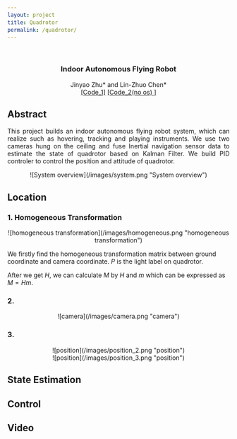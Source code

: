 ```yaml
---
layout: project
title: Quadrotor
permalink: /quadrotor/
---
```

<p align="center">
<br />
  <h3 align="center">Indoor Autonomous Flying Robot</h3>
  <p align="center">
    Jinyao Zhu* and Lin-Zhuo Chen*
    <br />
    <a href="https://arxiv.org/pdf/2004.04534.pdf" target="_black">[Code_1]</a>
    <a href="https://github.com/LinZhuoChen/Quadrotor" target="_black">[Code_2(no os) <i class="fab fa-github"></i>]</a>
    <br /> 
  </p>
</p>

<style type="text/css">
img{text-align: center; margin: 0 auto;}
</style>

## Abstract
<body>
    <p style="text-align:justify; text-justify:inter-ideograph">
    This project builds an indoor autonomous flying robot system, which can realize such as hovering, tracking and playing instruments. We use two cameras hung on the ceiling and fuse Inertial navigation sensor data to estimate the state of quadrotor based on Kalman Filter. 
    We build PID controler to control
    the position and attitude of quadrotor.

</p>
</body>

<div style="text-align:center" markdown="1">
![System overview](/images/system.png "System overview")
</div>

## Location
### 1. Homogeneous Transformation

<div style="text-align:center" markdown="1">
![homogeneous transformation](/images/homogeneous.png "homogeneous transformation")
</div>

We firstly find the homogeneous transformation matrix between ground coordinate
and camera coordinate. $P$ is the light label on quadrotor.

After we get $H$, we can calculate $M$ by $H$ and $m$ which can be expressed as $M=Hm$.

### 2. 

<div style="text-align:center" markdown="1">
![camera](/images/camera.png "camera")
</div>

### 3. 

<div style="text-align:center" markdown="1">
![position](/images/position_2.png "position")
</div>

<div style="text-align:center" markdown="1">
![position](/images/position_3.png "position")
</div>

## State Estimation
<body>
    <p style="text-align:justify; text-justify:inter-ideograph">
</p>
</body>

## Control
<body>
    <p style="text-align:justify; text-justify:inter-ideograph">
</p>
</body>

## Video